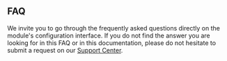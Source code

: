## FAQ

We invite you to go through the frequently asked questions directly on the module's configuration interface.
If you do not find the answer you are looking for in this FAQ or in this documentation, please do not hesitate to submit a request on our [Support Center](https://support.hipay.com/hc/en-us).




